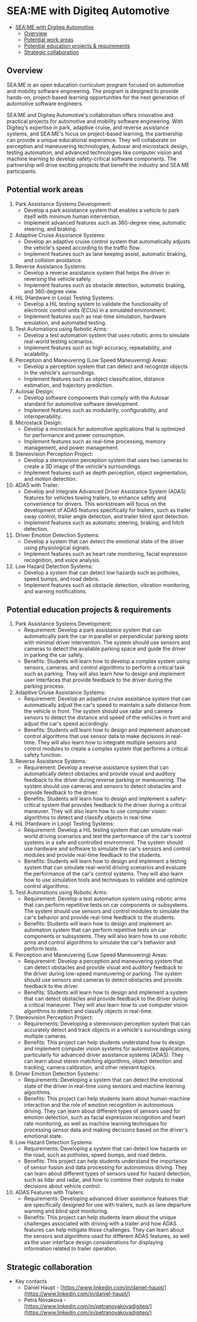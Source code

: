 # SEA:ME with Digiteq Automotive

- [SEA:ME with Digiteq Automotive](#seame-with-digiteq-automotive)
  - [Overview](#overview)
  - [Potential work areas](#potential-work-areas)
  - [Potential education projects \& requirements](#potential-education-projects--requirements)
  - [Strategic collaboration](#strategic-collaboration)

## Overview

SEA:ME is an open education curriculum program focused on automotive and mobility software engineering. The program is designed to provide hands-on, project-based learning opportunities for the next generation of automotive software engineers.

SEA:ME and Digiteq Automotive's collaboration offers innovative and practical projects for automotive and mobility software engineering. With Digiteq's expertise in park, adaptive cruise, and reverse assistance systems, and SEA:ME's focus on project-based learning, the partnership can provide a unique educational experience. They will collaborate on perception and maneuvering technologies, Autosar and microstack design, testing automation, and advanced technologies like computer vision and machine learning to develop safety-critical software components. The partnership will drive exciting projects that benefit the industry and SEA:ME participants.


## Potential work areas

1. Park Assistance Systems Development:
    - Develop a park assistance system that enables a vehicle to park itself with minimum human intervention.
    - Implement advanced features such as 360-degree view, automatic steering, and braking.
2. Adaptive Cruise Assistance Systems:
    - Develop an adaptive cruise control system that automatically adjusts the vehicle's speed according to the traffic flow.
    - Implement features such as lane keeping assist, automatic braking, and collision avoidance.
3. Reverse Assistance Systems:
    - Develop a reverse assistance system that helps the driver in reversing the vehicle safely.
    - Implement features such as obstacle detection, automatic braking, and 360-degree view.
4. HiL (Hardware in Loop) Testing Systems:
    - Develop a HiL testing system to validate the functionality of electronic control units (ECUs) in a simulated environment.
    - Implement features such as real-time simulation, hardware emulation, and automated testing.
5. Test Automations using Robotic Arms:
    - Develop a test automation system that uses robotic arms to simulate real-world testing scenarios.
    - Implement features such as high accuracy, repeatability, and scalability.
6. Perception and Maneuvering (Low Speed Maneuvering) Areas:
    - Develop a perception system that can detect and recognize objects in the vehicle's surroundings.
    - Implement features such as object classification, distance estimation, and trajectory prediction.
7. Autosar Design:
    - Develop software components that comply with the Autosar standard for automotive software development.
    - Implement features such as modularity, configurability, and interoperability.
8. Microstack Design:
    - Develop a microstack for automotive applications that is optimized for performance and power consumption.
    - Implement features such as real-time processing, memory management, and power management.
9. Stereovision Perception Project:
    - Develop a stereovision perception system that uses two cameras to create a 3D image of the vehicle's surroundings.
    - Implement features such as depth perception, object segmentation, and motion detection.
10. ADAS with Trailer:
    - Develop and integrate Advanced Driver Assistance System (ADAS) features for vehicles towing trailers, to enhance safety and convenience for drivers. This workstream will focus on the development of ADAS features specifically for trailers, such as trailer sway control, trailer angle detection, and trailer blind spot detection.
    - Implement features such as automatic steering, braking, and hitch detection.
11. Driver Emotion Detection Systems:
    - Develop a system that can detect the emotional state of the driver using physiological signals.
    - Implement features such as heart rate monitoring, facial expression recognition, and voice analysis.
12. Low Hazard Detection Systems:
    - Develop a system that can detect low hazards such as potholes, speed bumps, and road debris.
    - Implement features such as obstacle detection, vibration monitoring, and warning notifications.


## Potential education projects & requirements

1. Park Assistance Systems Development:
    - Requirement: Develop a park assistance system that can automatically park the car in parallel or perpendicular parking spots with minimal driver intervention. The system should use sensors and cameras to detect the available parking space and guide the driver in parking the car safely.
    - Benefits: Students will learn how to develop a complex system using sensors, cameras, and control algorithms to perform a critical task such as parking. They will also learn how to design and implement user interfaces that provide feedback to the driver during the parking process.
2. Adaptive Cruise Assistance Systems:
    - Requirement: Develop an adaptive cruise assistance system that can automatically adjust the car's speed to maintain a safe distance from the vehicle in front. The system should use radar and camera sensors to detect the distance and speed of the vehicles in front and adjust the car's speed accordingly.
    - Benefits: Students will learn how to design and implement advanced control algorithms that use sensor data to make decisions in real-time. They will also learn how to integrate multiple sensors and control modules to create a complex system that performs a critical safety function.
3. Reverse Assistance Systems:
    - Requirement: Develop a reverse assistance system that can automatically detect obstacles and provide visual and auditory feedback to the driver during reverse parking or maneuvering. The system should use cameras and sensors to detect obstacles and provide feedback to the driver.
    - Benefits: Students will learn how to design and implement a safety-critical system that provides feedback to the driver during a critical maneuver. They will also learn how to use computer vision algorithms to detect and classify objects in real-time.
4. HiL (Hardware in Loop) Testing Systems:
    - Requirement: Develop a HiL testing system that can simulate real-world driving scenarios and test the performance of the car's control systems in a safe and controlled environment. The system should use hardware and software to simulate the car's sensors and control modules and provide real-time feedback to the students.
    - Benefits: Students will learn how to design and implement a testing system that can simulate real-world driving scenarios and evaluate the performance of the car's control systems. They will also learn how to use simulation tools and techniques to validate and optimize control algorithms.
5. Test Automations using Robotic Arms:
    - Requirement: Develop a test automation system using robotic arms that can perform repetitive tests on car components or subsystems. The system should use sensors and control modules to simulate the car's behavior and provide real-time feedback to the students.
    - Benefits: Students will learn how to design and implement an automation system that can perform repetitive tests on car components or subsystems. They will also learn how to use robotic arms and control algorithms to simulate the car's behavior and perform tests.
6. Perception and Maneuvering (Low Speed Maneuvering) Areas:
    - Requirement: Develop a perception and maneuvering system that can detect obstacles and provide visual and auditory feedback to the driver during low-speed maneuvering or parking. The system should use sensors and cameras to detect obstacles and provide feedback to the driver.
    - Benefits: Students will learn how to design and implement a system that can detect obstacles and provide feedback to the driver during a critical maneuver. They will also learn how to use computer vision algorithms to detect and classify objects in real-time.
7. Stereovision Perception Project:
    - Requirements: Developing a stereovision perception system that can accurately detect and track objects in a vehicle's surroundings using multiple cameras.
    - Benefits: This project can help students understand how to design and implement computer vision systems for automotive applications, particularly for advanced driver assistance systems (ADAS). They can learn about stereo matching algorithms, object detection and tracking, camera calibration, and other relevant topics.
8. Driver Emotion Detection Systems:
    - Requirements: Developing a system that can detect the emotional state of the driver in real-time using sensors and machine learning algorithms.
    - Benefits: This project can help students learn about human-machine interaction and the role of emotion recognition in autonomous driving. They can learn about different types of sensors used for emotion detection, such as facial expression recognition and heart rate monitoring, as well as machine learning techniques for processing sensor data and making decisions based on the driver's emotional state.
9. Low Hazard Detection Systems:
    - Requirements: Developing a system that can detect low hazards on the road, such as potholes, speed bumps, and road debris.
    - Benefits: This project can help students understand the importance of sensor fusion and data processing for autonomous driving. They can learn about different types of sensors used for hazard detection, such as lidar and radar, and how to combine their outputs to make decisions about vehicle control.
10. ADAS Features with Trailers:
    - Requirements: Developing advanced driver assistance features that are specifically designed for use with trailers, such as lane departure warning and blind spot monitoring.
    - Benefits: This project can help students learn about the unique challenges associated with driving with a trailer and how ADAS features can help mitigate those challenges. They can learn about the sensors and algorithms used for different ADAS features, as well as the user interface design considerations for displaying information related to trailer operation.


## Strategic collaboration

* Key contacts
    * Daniel Haupt - [https://www.linkedin.com/in/daniel-haupt/](https://www.linkedin.com/in/daniel-haupt/)
    * Petra Novakova - [https://www.linkedin.com/in/petranovakovadigiteq/](https://www.linkedin.com/in/petranovakovadigiteq/)